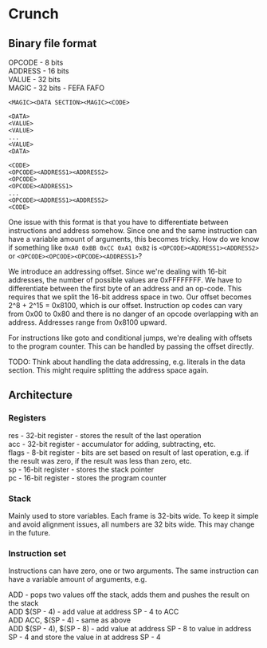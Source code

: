 # Crunch

## Binary file format

OPCODE - 8 bits  
ADDRESS - 16 bits  
VALUE - 32 bits  
MAGIC - 32 bits - FEFA FAFO  

```
<MAGIC><DATA SECTION><MAGIC><CODE>

<DATA>
<VALUE>
<VALUE>
...
<VALUE>
<DATA>

<CODE>
<OPCODE><ADDRESS1><ADDRESS2>
<OPCODE>
<OPCODE><ADDRESS1>
...
<OPCODE><ADDRESS1><ADDRESS2>
<CODE>
```

One issue with this format is that you have to differentiate between instructions and address somehow. Since one and the same instruction can have a
variable amount of arguments, this becomes tricky. How do we know if something like `0xA0 0xBB 0xCC 0xA1 0xB2` is `<OPCODE><ADDRESS1><ADDRESS2>` or `<OPCODE><OPCODE><OPCODE><ADDRESS1>`?

We introduce an addressing offset. Since we're dealing with 16-bit addresses, the number of possible values are 0xFFFFFFFF. We have to differentiate between the first byte of an address
and an op-code. This requires that we split the 16-bit address space in two. Our offset becomes 2^8 + 2^15 = 0x8100, which is our offset. Instruction op codes can vary from 0x00 to 0x80
and there is no danger of an opcode overlapping with an address. Addresses range from 0x8100 upward.

For instructions like goto and conditional jumps, we're dealing with offsets to the program counter. This can be handled by passing the offset directly.

TODO: Think about handling the data addressing, e.g. literals in the data section. This might require splitting the address space again.

## Architecture

### Registers

res - 32-bit register - stores the result of the last operation  
acc - 32-bit register - accumulator for adding, subtracting, etc.  
flags - 8-bit register - bits are set based on result of last operation, e.g. if the result was zero, if the result was less than zero, etc.  
sp - 16-bit register - stores the stack pointer  
pc - 16-bit register - stores the program counter  

### Stack

Mainly used to store variables. Each frame is 32-bits wide. To keep it simple and avoid alignment issues, 
all numbers are 32 bits wide. This may change in the future.

### Instruction set

Instructions can have zero, one or two arguments. The same instruction can have a variable amount of arguments, e.g.

ADD - pops two values off the stack, adds them and pushes the result on the stack  
ADD $(SP - 4) - add value at address SP - 4 to ACC  
ADD ACC, $(SP - 4) - same as above  
ADD $(SP - 4), $(SP - 8) - add value at address SP - 8 to value in address SP - 4 and store the value in at address SP - 4  
